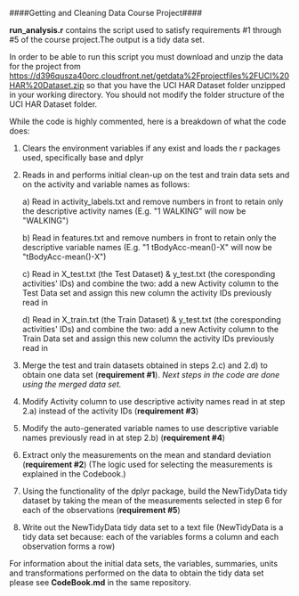####Getting and Cleaning Data Course Project####

**run_analysis.r** contains the script used to satisfy  requirements #1 through #5 of the course project.The output is a tidy data set.

In order to be able to run this script you must download and unzip the data for the project from https://d396qusza40orc.cloudfront.net/getdata%2Fprojectfiles%2FUCI%20HAR%20Dataset.zip so that 
you have the UCI HAR Dataset folder unzipped in your working directory. You should not modify the folder structure of the UCI HAR Dataset folder.


While the code is highly commented, here is a breakdown of what the code does:

1. Clears the environment variables if any exist and loads the r packages used, specifically base and dplyr

2. Reads in and performs initial clean-up on the test and train data sets and on the activity and variable names as follows:
	
	a) Read in activity_labels.txt and remove numbers in front to retain only the descriptive activity names (E.g. "1 WALKING" will now be "WALKING")
    
	b) Read in features.txt and remove numbers in front to retain only the descriptive variable names (E.g. "1 tBodyAcc-mean()-X" will now be "tBodyAcc-mean()-X")
	
	c) Read in X_test.txt (the Test Dataset) & y_test.txt (the coresponding activities' IDs) and combine the two: add a new Activity column to the Test Data set and assign this new column the activity IDs previously read in
		
	d) Read in X_train.txt (the Train Dataset) & y_test.txt (the coresponding activities' IDs) and combine the two: add a new Activity column to the Train Data set and assign this new column the activity IDs previously read in
		
3. Merge the test and train datasets obtained in steps 2.c) and 2.d) to obtain one data set (**requirement #1**). _Next steps in the code are done using the merged data set._
4. Modify Activity column to use descriptive activity names read in at step 2.a) instead of the activity IDs (**requirement #3**)

5. Modify the auto-generated variable names to use descriptive variable names previously read in at step 2.b) (**requirement #4**)

6. Extract only the measurements on the mean and standard deviation (**requirement #2**)
 (The logic used for selecting the measurements is explained in the Codebook.)

7. Using the functionality of the dplyr package, build the NewTidyData tidy dataset by taking the mean of the measurements selected in step 6 for each of the observations (**requirement #5**)

8. Write out the NewTidyData tidy data set to a text file (NewTidyData is a tidy data set because: each of the variables forms a column and each observation forms a row)
	

For information about the initial data sets, the variables, summaries, units and transformations performed on the data to obtain the tidy data set please see **CodeBook.md** in the same repository.
		


